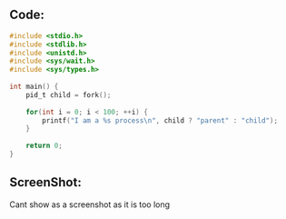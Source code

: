 ## Code:

```c
#include <stdio.h>
#include <stdlib.h>
#include <unistd.h>
#include <sys/wait.h>
#include <sys/types.h>
 
int main() {
    pid_t child = fork();
 
    for(int i = 0; i < 100; ++i) {
        printf("I am a %s process\n", child ? "parent" : "child");
    }
 
    return 0;
}
```

## ScreenShot:

Cant show as a screenshot as it is too long
